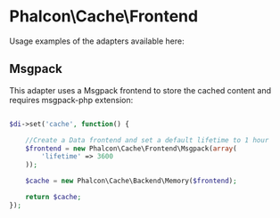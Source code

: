Phalcon\Cache\Frontend
=====================

Usage examples of the adapters available here:

Msgpack
-------

This adapter uses a Msgpack frontend to store the cached content and requires msgpack-php extension:

```php

$di->set('cache', function() {

    //Create a Data frontend and set a default lifetime to 1 hour
    $frontend = new Phalcon\Cache\Frontend\Msgpack(array(
        'lifetime' => 3600
    ));

    $cache = new Phalcon\Cache\Backend\Memory($frontend);

    return $cache;
});

```
